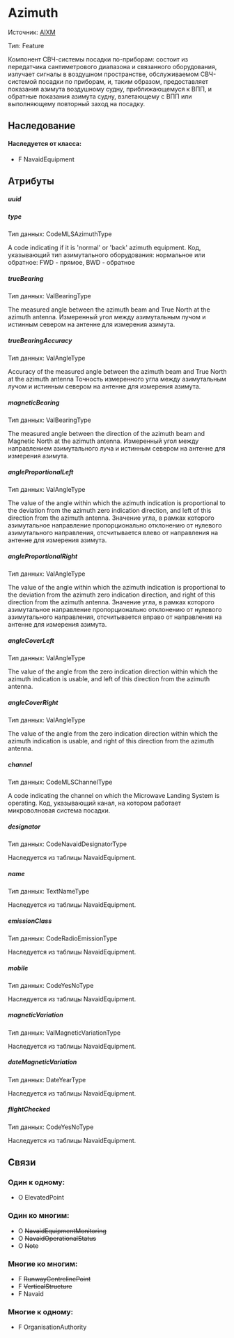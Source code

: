 Azimuth
===============
Источник: [AIXM](https://extranet.eurocontrol.int/http://webprisme.cfmu.eurocontrol.int/aixmwiki_public/bin/view/AIXM/Class_Azimuth)

Тип: Feature

Компонент СВЧ-системы посадки по-приборам: состоит из передатчика сантиметрового диапазона и связанного оборудования,
излучает сигналы в воздушном пространстве, обслуживаемом СВЧ-системой посадки по приборам,
и, таким образом, предоставляет показания азимута воздушному судну, приближающемуся к ВПП, и обратные показания азимута судну, взлетающему с ВПП или выполняющему повторный заход на посадку.

## Наследование

#### Наследуется от класса:

- F NavaidEquipment

## Атрибуты

##### uuid

##### type
Тип данных: CodeMLSAzimuthType

A code indicating if it is 'normal' or 'back' azimuth equipment. Код, указывающий тип азимутального оборудования: нормальное или обратное:
FWD - прямое, BWD - обратное

##### trueBearing
Тип данных: ValBearingType

The measured angle between the azimuth beam and True North at the azimuth antenna.
Измеренный угол между азимутальным лучом и истинным севером на антенне для измерения азимута.

##### trueBearingAccuracy
Тип данных: ValAngleType

Accuracy of the measured angle between the azimuth beam and True North at the azimuth antenna
Точность измеренного угла между азимутальным лучом и истинным севером на антенне для измерения азимута.

##### magneticBearing
Тип данных: ValBearingType

The measured angle between the direction of the azimuth beam and Magnetic North at the azimuth antenna.
Измеренный угол между направлением азимутального луча и истинным севером на антенне для измерения азимута.

##### angleProportionalLeft
Тип данных: ValAngleType

The value of the angle within which the azimuth indication is proportional to the deviation from the azimuth zero indication direction,
and left of this direction from the azimuth antenna.
Значение угла, в рамках которого азимутальное направление пропорционально отклонению от нулевого азимутального направления,
отсчитывается влево от направления на антенне для измерения азимута.

##### angleProportionalRight
Тип данных: ValAngleType

The value of the angle within which the azimuth indication is proportional to the deviation from the azimuth zero indication direction,
and right of this direction from the azimuth antenna.
Значение угла, в рамках которого азимутальное направление пропорционально отклонению от нулевого азимутального направления,
отсчитывается вправо от направления на антенне для измерения азимута.

##### angleCoverLeft
Тип данных: ValAngleType

The value of the angle from the zero indication direction within which the azimuth indication is usable, and left of this direction from the azimuth antenna.

##### angleCoverRight
Тип данных: ValAngleType

The value of the angle from the zero indication direction within which the azimuth indication is usable, and right of this direction from the azimuth antenna.

##### channel
Тип данных: CodeMLSChannelType

A code indicating the channel on which the Microwave Landing System is operating.
Код, указывающий канал, на котором работает микроволновая система посадки.

##### designator
Тип данных: CodeNavaidDesignatorType

Наследуетcя из таблицы NavaidEquipment.

##### name
Тип данных: TextNameType

Наследуетcя из таблицы NavaidEquipment.

##### emissionClass
Тип данных: CodeRadioEmissionType

Наследуетcя из таблицы NavaidEquipment.

##### mobile
Тип данных: CodeYesNoType

Наследуетcя из таблицы NavaidEquipment.

##### magneticVariation
Тип данных: ValMagneticVariationType

Наследуетcя из таблицы NavaidEquipment.

##### dateMagneticVariation
Тип данных: DateYearType

Наследуетcя из таблицы NavaidEquipment.

##### flightChecked
Тип данных: CodeYesNoType

Наследуетcя из таблицы NavaidEquipment.

## Связи

### Один к одному:

- O ElevatedPoint

### Один ко многим:

- O ~~NavaidEquipmentMonitoring~~
- O ~~NavaidOperationalStatus~~
- O ~~Note~~

### Многие ко многим:

- F ~~RunwayCentrelinePoint~~
- F ~~VerticalStructure~~
- F Navaid

### Многие к одному:

- F OrganisationAuthority
